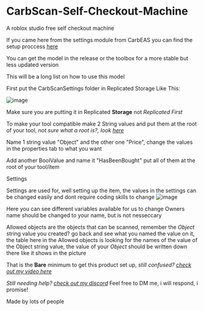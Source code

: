 # CarbScan-Self-Checkout-Machine
A roblox studio free self checkout machine

If you came here from the settings module from CarbEAS you can find the setup proccess [here](https://github.com/artlurg431/CarbEAS-EAS-Alarm-For-Roblox)

You can get the model in the release or the toolbox for a more stable but less updated version

This will be a long list on how to use this model

First put the CarbScanSettings folder in Replicated Storage
Like This:

![image](https://github.com/user-attachments/assets/7b491955-aa5d-46a0-85c5-41554a130af3)

Make sure you are putting it in Replicated **Storage** not _Replicated First_

To make your tool compatible make 2 String values and put them at the root of your tool, _not sure what a root is?, look [here](https://imgur.com/a/mmvWcQo)_

Name 1 string value "Object" and the other one "Price", change the values in the properties tab to what you want

Add another BoolValue and name it "HasBeenBought" put all of them at the root of your tool/item

Settings

Settings are used for, well setting up the item, the values in the settings can be changed easily and dont require coding skills to change
![image](https://github.com/user-attachments/assets/345f80a5-672a-4528-a6e4-377e93010f6a)

Here you can see different variables available for us to change
Owners name should be changed to your name, but is not nesseccary

Allowed objects are the objects that can be scanned, remember the _Object_ string value you created? go back and see what you named the value on it, the table here in the Allowed objects is looking
for the names of the value of the Object string value, the value of your _Object_ should be written down there like it shows in the picture

That is the **Bare** minimum to get this product set up, _still confused? [check out my video here](https://youtu.be/boNGEnkyBzE)_

_Still needing help? [check out my discord](https://discord.gg/N7vvn9tSur)_
Feel free to DM me, i will respond, i promise!

Made by lots of people
